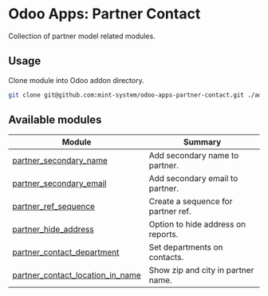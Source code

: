 # Odoo Apps: Partner Contact

Collection of partner model related modules.

## Usage

Clone module into Odoo addon directory.

```bash
git clone git@github.com:mint-system/odoo-apps-partner-contact.git ./addons/partner_contact
```

## Available modules

| Module                                                                | Summary                            |
| --------------------------------------------------------------------- | ---------------------------------- |
| [partner_secondary_name](partner_secondary_name/)                     | Add secondary name to partner.     |
| [partner_secondary_email](partner_secondary_email/)                   | Add secondary email to partner.    |
| [partner_ref_sequence](partner_ref_sequence/)                         | Create a sequence for partner ref. |
| [partner_hide_address](partner_hide_address/)                         | Option to hide address on reports. |
| [partner_contact_department](partner_contact_department_note/)        | Set departments on contacts.       |
| [partner_contact_location_in_name](partner_contact_location_in_name/) | Show zip and city in partner name. |
